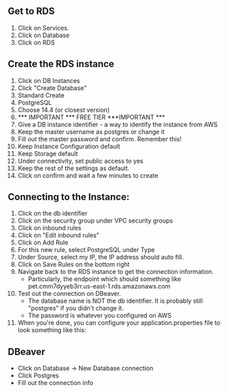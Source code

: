 ## Get to RDS
1. Click on Services.
2. Click on Database
3. Click on RDS

## Create the RDS instance
1. Click on DB Instances
2. Click "Create Database"
3. Standard Create
4. PostgreSQL
5. Choose 14.4 (or closest version)
6. *** IMPORTANT *** FREE TIER ***IMPORTANT ***
7. Give a DB instance identifier - a way to identify the instance from AWS
8. Keep the master username as postgres or change it
9. Fill out the master password and confirm. Remember this!
10. Keep Instance Configuration default
11. Keep Storage default
12. Under connectivity, set public access to yes
13. Keep the rest of the settings as default.
14. Click on confirm and wait a few minutes to create

## Connecting to the Instance:
1. Click on the db identifier
2. Click on the security group under VPC security groups
3. Click on inbound rules
4. Click on "Edit inbound rules"
5. Click on Add Rule
6. For this new rule, select PostgreSQL under Type
7. Under Source, select my IP, the IP address should auto fill.
8. Click on Save Rules on the bottom right
9. Navigate back to the RDS instance to get the connection information. 
    - Particularly, the endpoint which should something like pet.cmm7dyyeb3rr.us-east-1.rds.amazonaws.com
10. Test out the connection on DBeaver. 
    - The database name is NOT the db identifier. It is probably still "postgres" if you didn't change it.
    - The password is whatever you configured on AWS
11. When you're done, you can configure your application.properties file to look something like this:


## DBeaver
- Click on Database -> New Database connection
- Click Postgres
- Fill out the connection info
